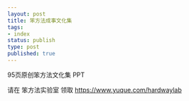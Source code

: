 ```yaml
---
layout: post
title: 笨方法成事文化集
tags:
- index
status: publish
type: post
published: true
---
```


95页原创笨方法文化集 PPT

请在 笨方法实验室 领取
https://www.yuque.com/hardwaylab


